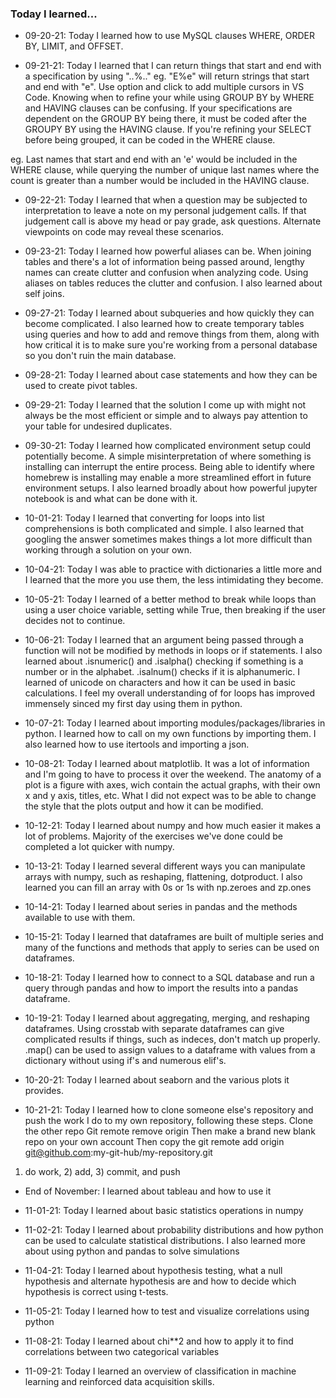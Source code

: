 ### Today I learned...

- 09-20-21: Today I learned how to use MySQL clauses WHERE, ORDER BY, LIMIT, and OFFSET.

- 09-21-21: Today I learned that I can return things that start and end with a specification by using "..%.." eg. "E%e" will return strings that start and end with "e". Use option and click to add multiple cursors in VS Code. 
Knowing when to refine your while using GROUP BY by WHERE and HAVING clauses can be confusing. If your specifications are dependent on the GROUP BY being there, it must be coded after the GROUPY BY using the HAVING clause. If you're refining your SELECT before being grouped, it can be coded in the WHERE clause.

eg. Last names that start and end with an 'e' would be included in the WHERE clause, while querying the number of unique last names where the count is greater than a number would be included in the HAVING clause.

- 09-22-21: Today I learned that when a question may be subjected to interpretation to leave a note on my personal judgement calls. If that judgement call is above my head or pay grade, ask questions. Alternate viewpoints on code may reveal these scenarios.

- 09-23-21: Today I learned how powerful aliases can be. When joining tables and there's a lot of information being passed around, lengthy names can create clutter and confusion when analyzing code. Using aliases on tables reduces the clutter and confusion. I also learned about self joins.

- 09-27-21: Today I learned about subqueries and how quickly they can become complicated. I also learned how to create temporary tables using queries and how to add and remove things from them, along with how critical it is to make sure you're working from a personal database so you don't ruin the main database.

- 09-28-21: Today I learned about case statements and how they can be used to create pivot tables.

- 09-29-21: Today I learned that the solution I come up with might not always be the most efficient or simple and to always pay attention to your table for undesired duplicates.

- 09-30-21: Today I learned how complicated environment setup could potentially become. A simple misinterpretation of where something is installing can interrupt the entire process. Being able to identify where homebrew is installing may enable a more streamlined effort in future environment setups. I also learned broadly about how powerful jupyter notebook is and what can be done with it.

- 10-01-21: Today I learned that converting for loops into list comprehensions is both complicated and simple. I also learned that googling the answer sometimes makes things a lot more difficult than working through a solution on your own.

- 10-04-21: Today I was able to practice with dictionaries a little more and I learned that the more you use them, the less intimidating they become.

- 10-05-21: Today I learned of a better method to break while loops than using a user choice variable, setting while True, then breaking if the user decides not to continue.

- 10-06-21: Today I learned that an argument being passed through a function will not be modified by methods in loops or if statements. I also learned about .isnumeric() and .isalpha() checking if something is a number or in the alphabet. .isalnum() checks if it is alphanumeric. I learned of unicode on characters and how it can be used in basic calculations. I feel my overall understanding of for loops has improved immensely sinced my first day using them in python.

- 10-07-21: Today I learned about importing modules/packages/libraries in python. I learned how to call on my own functions by importing them. I also learned how to use itertools and importing a json.

- 10-08-21: Today I learned about matplotlib. It was a lot of information and I'm going to have to process it over the weekend. The anatomy of a plot is a figure with axes, wich contain the actual graphs, with their own x and y axis, titles, etc. What I did not expect was to be able to change the style that the plots output and how it can be modified.

- 10-12-21: Today I learned about numpy and how much easier it makes a lot of problems. Majority of the exercises we've done could be completed a lot quicker with numpy.

- 10-13-21: Today I learned several different ways you can manipulate arrays with numpy, such as reshaping, flattening, dotproduct. I also learned you can fill an array with 0s or 1s with np.zeroes and zp.ones

- 10-14-21: Today I learned about series in pandas and the methods available to use with them.

- 10-15-21: Today I learned that dataframes are built of multiple series and many of the functions and methods that apply to series can be used on dataframes.

- 10-18-21: Today I learned how to connect to a SQL database and run a query through pandas and how to import the results into a pandas dataframe.

- 10-19-21: Today I learned about aggregating, merging, and reshaping dataframes. Using crosstab with separate dataframes can give complicated results if things, such as indeces, don't match up properly. .map() can be used to assign values to a dataframe with values from a dictionary without using if's and numerous elif's.

- 10-20-21: Today I learned about seaborn and the various plots it provides.

- 10-21-21: Today I learned how to clone someone else's repository and push the work I do to my own repository, following these steps.
Clone the other repo
Git remote remove origin
Then make a brand new blank repo on your own account
Then copy the git remote add origin git@github.com:my-git-hub/my-repository.git
1) do work, 2) add, 3) commit, and push

- End of November: I learned about tableau and how to use it

- 11-01-21: Today I learned about basic statistics operations in numpy 
- 11-02-21: Today I learned about probability distributions and how python can be used to calculate statistical distributions. I also learned more about using python and pandas to solve simulations
- 11-04-21: Today I learned about hypothesis testing, what a null hypothesis and alternate hypothesis are and how to decide which hypothesis is correct using t-tests.

- 11-05-21: Today I learned how to test and visualize correlations using python
- 11-08-21: Today I learned about chi**2 and how to apply it to find correlations between two categorical variables

- 11-09-21: Today I learned an overview of classification in machine learning and reinforced data acquisition skills.